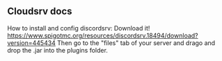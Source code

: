 ## Cloudsrv docs

How to install and config discordsrv:
Download it! https://www.spigotmc.org/resources/discordsrv.18494/download?version=445434
Then go to the "files" tab of your server and drago and drop the .jar into the plugins folder. 
